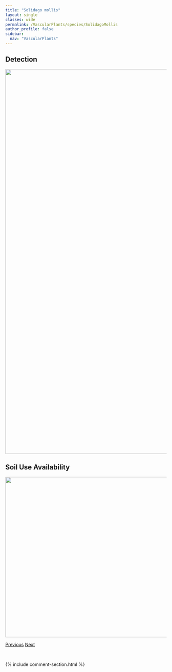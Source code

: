 ```yaml
---
title: "Solidago mollis"
layout: single
classes: wide
permalink: /VascularPlants/species/SolidagoMollis
author_profile: false
sidebar:
  nav: "VascularPlants"
---
```


<h2>Detection</h2>

<a href="https://drive.google.com/uc?export=view&id=17lhVGiTqfiqlx9HsZJS6LU-f0103hFLM">
<img src="https://drive.google.com/uc?export=view&id=17lhVGiTqfiqlx9HsZJS6LU-f0103hFLM" height = "1200" width = "800">
</a>


<h2>Soil Use Availability</h2>

<a href="https://drive.google.com/uc?export=view&id=1-QypzO369bapZxOkD9lLRNmLpvEJU8X9">
<img src="https://drive.google.com/uc?export=view&id=1-QypzO369bapZxOkD9lLRNmLpvEJU8X9" height = "500" width = "1000">
</a>


<a href="/DevelopmentWebsite/VascularPlants/species/SolidagoMissouriensis" class="pagination--pager" title="Solidago missouriensis">Previous</a> <a href="/DevelopmentWebsite/VascularPlants/species/SolidagoMultiradiata" class="pagination--pager" title="Solidago multiradiata">Next</a>

<p>&nbsp;</p>

{% include comment-section.html %}
